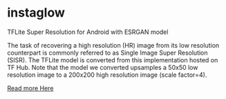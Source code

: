 # instaglow

TFLite Super Resolution for Android with ESRGAN model

The task of recovering a high resolution (HR) image from its low resolution counterpart is commonly
referred to as Single Image Super Resolution (SISR).
The TFLite model is converted from this implementation hosted on TF Hub. Note that the model we
converted upsamples a 50x50 low resolution image to a 200x200 high resolution image (scale
factor=4).

[Read more Here](https://www.tensorflow.org/lite/examples/super_resolution/overview)
